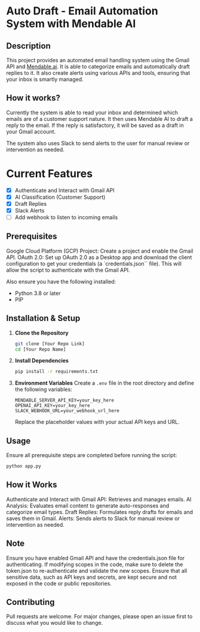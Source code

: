 # Auto Draft - Email Automation System with Mendable AI

## Description
This project provides an automated email handling system using the Gmail API and [Mendable.ai](https://mendable.ai). It is able to categorize emails and automatically draft replies to it. It also create alerts using various APIs and tools, ensuring that your inbox is smartly managed.

## How it works?
Currently the system is able to read your inbox and determined which emails are of a customer support nature. It then uses Mendable AI to draft a reply to the email. If the reply is satisfactory, it will be saved as a draft in your Gmail account.

The system also uses Slack to send alerts to the user for manual review or intervention as needed.

# Current Features
- [x] Authenticate and Interact with Gmail API
- [x] AI Classification (Customer Support)
- [x] Draft Replies
- [x] Slack Alerts
- [ ] Add webhook to listen to incoming emails
## Prerequisites

Google Cloud Platform (GCP) Project: Create a project and enable the Gmail API.
OAuth 2.0: Set up OAuth 2.0 as a Desktop app and download the client configuration to get your credentials (a `credentials.json`` file). This will allow the script to authenticate with the Gmail API.


Also ensure you have the following installed:
- Python 3.8 or later
- PIP


## Installation & Setup
1. **Clone the Repository**
    ```bash
    git clone [Your Repo Link]
    cd [Your Repo Name]
    ```
2. **Install Dependencies**
    ```bash
    pip install -r requirements.txt
    ```
3. **Environment Variables**
   Create a `.env` file in the root directory and define the following variables:
    ```env
    MENDABLE_SERVER_API_KEY=your_key_here
    OPENAI_API_KEY=your_key_here
    SLACK_WEBHOOK_URL=your_webhook_url_here
    ```
   Replace the placeholder values with your actual API keys and URL.

## Usage
Ensure all prerequisite steps are completed before running the script:

```bash
python app.py
``` 


## How it Works

Authenticate and Interact with Gmail API: Retrieves and manages emails.
AI Analysis: Evaluates email content to generate auto-responses and categorize email types.
Draft Replies: Formulates reply drafts for emails and saves them in Gmail.
Alerts: Sends alerts to Slack for manual review or intervention as needed.

## Note
Ensure you have enabled Gmail API and have the credentials.json file for authenticating.
If modifying scopes in the code, make sure to delete the token.json to re-authenticate and validate the new scopes.
Ensure that all sensitive data, such as API keys and secrets, are kept secure and not exposed in the code or public repositories.

## Contributing
Pull requests are welcome. For major changes, please open an issue first to discuss what you would like to change.